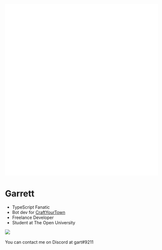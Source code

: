 ![Metrics](/github-metrics.svg)

# Garrett

- TypeScript Fanatic
- Bot dev for [CraftYourTown](https://craftyourtown.com)
- Freelance Developer
- Student at The Open University

![](https://github-readme-stats.vercel.app/api/wakatime?username={gart}&api_domain=wakapi.dev&bg_color=2D3748&title_color=2F855A&icon_color=2F855A&text_color=ffffff&custom_title=Wakapi%20Week%20Stats&layout=compact)

You can contact me on Discord at gart#9211
